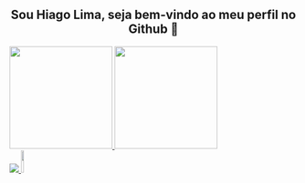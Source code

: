 <div  style="display:block;text-align:center"><h2>Sou Hiago Lima, seja bem-vindo ao meu perfil no Github 🐳</h2></div>
<div>
  <a href = "https://github.com/HiagoLima01">
    <img height = "180em" src = "https://github-readme-stats.vercel.app/api?username=HiagoLima01&show_icons=true&theme=monokai">
    <img height = "180em" src = "https://github-readme-stats.vercel.app/api/top-langs/?username=HiagoLima01&layout=compact&theme=monokai">
</div>
<div>
  <a target="_blank" href="https://www.linkedin.com/in/hiago-lima465/">
    <img src="https://img.shields.io/badge/LinkedIn-0077B5?style=for-the-badge&logo=linkedin&logoColor=white">
  </a>
  <a href="https://www.instagram.com/p/C42noNwv5di/?img_index=1"><img height="10%" width="10%"src="https://media.giphy.com/media/v1.Y2lkPTc5MGI3NjExeXpta2I4MHVxZ3N5cDV5a2FobjhnaGZhcXdpbDFyazA4dm8yZDY2biZlcD12MV9pbnRlcm5hbF9naWZfYnlfaWQmY3Q9Zw/enj50kao8gMfu/giphy.gif"></a>
</div>


